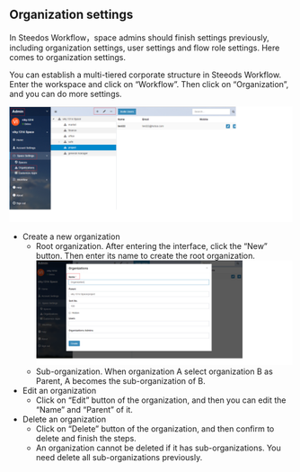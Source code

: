 ## Organization settings

In Steedos Workflow，space admins should finish settings previously, including organization settings, user settings and flow role settings. Here comes to organization settings.

You can establish a multi-tiered corporate structure in Steeods Workflow. Enter the workspace and click on “Workflow”. Then click on “Organization”, and you can do more settings.

![](images/orgnization1.png)
  - Create a new organization
      - Root organization. After entering the interface, click the “New” button. Then enter its name to create the root organization.
![](images/orgnization2.png)
      - Sub-organization. When organization A select organization B as Parent, A becomes the sub-organization of B.
  - Edit an organization
      - Click on “Edit” button of the organization, and then you can edit the “Name” and “Parent” of it.
  - Delete an organization 
      - Click on “Delete” button of the organization, and then confirm to delete and finish the steps.
      - An organization cannot be deleted if it has sub-organizations. You need delete all sub-organizations previously.


